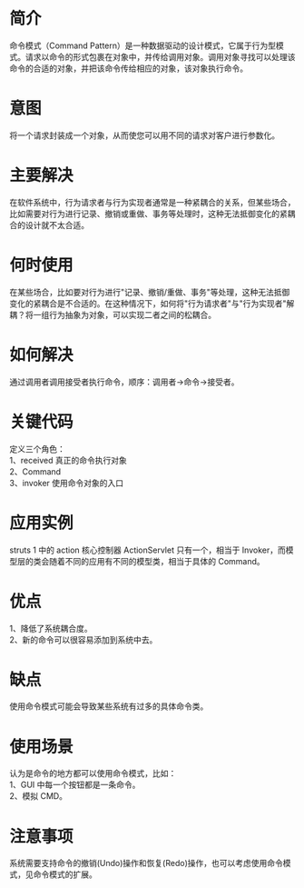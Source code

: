 # 简介
命令模式（Command Pattern）是一种数据驱动的设计模式，它属于行为型模式。请求以命令的形式包裹在对象中，并传给调用对象。调用对象寻找可以处理该命令的合适的对象，并把该命令传给相应的对象，该对象执行命令。
# 意图
将一个请求封装成一个对象，从而使您可以用不同的请求对客户进行参数化。
# 主要解决
在软件系统中，行为请求者与行为实现者通常是一种紧耦合的关系，但某些场合，比如需要对行为进行记录、撤销或重做、事务等处理时，这种无法抵御变化的紧耦合的设计就不太合适。
# 何时使用
在某些场合，比如要对行为进行"记录、撤销/重做、事务"等处理，这种无法抵御变化的紧耦合是不合适的。在这种情况下，如何将"行为请求者"与"行为实现者"解耦？将一组行为抽象为对象，可以实现二者之间的松耦合。
# 如何解决
通过调用者调用接受者执行命令，顺序：调用者→命令→接受者。
# 关键代码
定义三个角色：<br>
1、received 真正的命令执行对象 <br>
2、Command <br>
3、invoker 使用命令对象的入口<br>
# 应用实例
struts 1 中的 action 核心控制器 ActionServlet 只有一个，相当于 Invoker，而模型层的类会随着不同的应用有不同的模型类，相当于具体的 Command。
# 优点 
1、降低了系统耦合度。 <br>
2、新的命令可以很容易添加到系统中去。<br>
# 缺点
使用命令模式可能会导致某些系统有过多的具体命令类。
# 使用场景
认为是命令的地方都可以使用命令模式，比如： <br>
1、GUI 中每一个按钮都是一条命令。 <br>
2、模拟 CMD。
# 注意事项
系统需要支持命令的撤销(Undo)操作和恢复(Redo)操作，也可以考虑使用命令模式，见命令模式的扩展。
